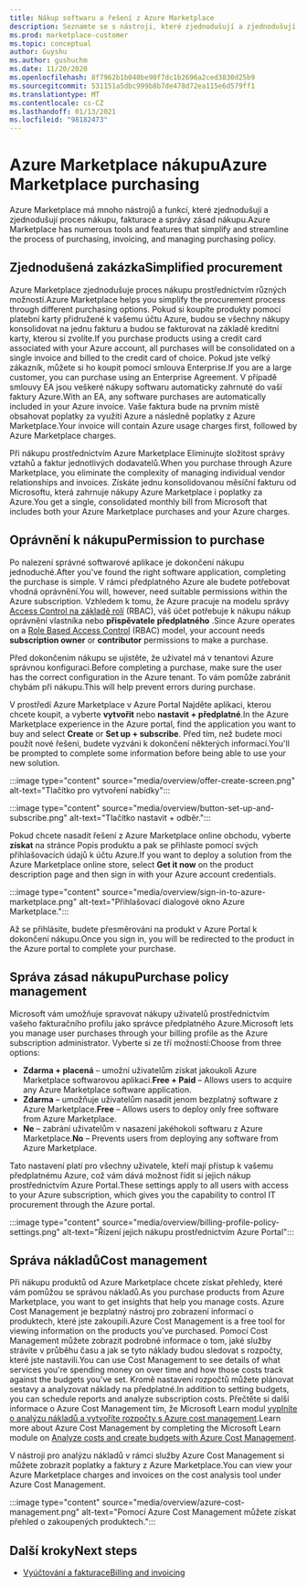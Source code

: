 ```yaml
---
title: Nákup softwaru a řešení z Azure Marketplace
description: Seznamte se s nástroji, které zjednodušují a zjednodušují nákupy a správu softwaru v Azure Marketplace.
ms.prod: marketplace-customer
ms.topic: conceptual
author: Guyshu
ms.author: gushuchm
ms.date: 11/20/2020
ms.openlocfilehash: 8f7962b1b040be90f7dc1b2696a2ced3830d25b9
ms.sourcegitcommit: 531151a5dbc999b8b7de478d72ea115e6d579ff1
ms.translationtype: MT
ms.contentlocale: cs-CZ
ms.lasthandoff: 01/13/2021
ms.locfileid: "98182473"
---
```

# <a name="azure-marketplace-purchasing"></a><span data-ttu-id="75943-103">Azure Marketplace nákupu</span><span class="sxs-lookup"><span data-stu-id="75943-103">Azure Marketplace purchasing</span></span>

<span data-ttu-id="75943-104">Azure Marketplace má mnoho nástrojů a funkcí, které zjednodušují a zjednodušují proces nákupu, fakturace a správy zásad nákupu.</span><span class="sxs-lookup"><span data-stu-id="75943-104">Azure Marketplace has numerous tools and features that simplify and streamline the process of purchasing, invoicing, and managing purchasing policy.</span></span>

## <a name="simplified-procurement"></a><span data-ttu-id="75943-105">Zjednodušená zakázka</span><span class="sxs-lookup"><span data-stu-id="75943-105">Simplified procurement</span></span>

<span data-ttu-id="75943-106">Azure Marketplace zjednodušuje proces nákupu prostřednictvím různých možností.</span><span class="sxs-lookup"><span data-stu-id="75943-106">Azure Marketplace helps you simplify the procurement process through different purchasing options.</span></span> <span data-ttu-id="75943-107">Pokud si koupíte produkty pomocí platební karty přidružené k vašemu účtu Azure, budou se všechny nákupy konsolidovat na jednu fakturu a budou se fakturovat na základě kreditní karty, kterou si zvolíte.</span><span class="sxs-lookup"><span data-stu-id="75943-107">If you purchase products using a credit card associated with your Azure account, all purchases will be consolidated on a single invoice and billed to the credit card of choice.</span></span> <span data-ttu-id="75943-108">Pokud jste velký zákazník, můžete si ho koupit pomocí smlouva Enterprise.</span><span class="sxs-lookup"><span data-stu-id="75943-108">If you are a large customer, you can purchase using an Enterprise Agreement.</span></span> <span data-ttu-id="75943-109">V případě smlouvy EA jsou veškeré nákupy softwaru automaticky zahrnuté do vaší faktury Azure.</span><span class="sxs-lookup"><span data-stu-id="75943-109">With an EA, any software purchases are automatically included in your Azure invoice.</span></span> <span data-ttu-id="75943-110">Vaše faktura bude na prvním místě obsahovat poplatky za využití Azure a následně poplatky z Azure Marketplace.</span><span class="sxs-lookup"><span data-stu-id="75943-110">Your invoice will contain Azure usage charges first, followed by Azure Marketplace charges.</span></span>

<span data-ttu-id="75943-111">Při nákupu prostřednictvím Azure Marketplace Eliminujte složitost správy vztahů a faktur jednotlivých dodavatelů.</span><span class="sxs-lookup"><span data-stu-id="75943-111">When you purchase through Azure Marketplace, you eliminate the complexity of managing individual vendor relationships and invoices.</span></span> <span data-ttu-id="75943-112">Získáte jednu konsolidovanou měsíční fakturu od Microsoftu, která zahrnuje nákupy Azure Marketplace i poplatky za Azure.</span><span class="sxs-lookup"><span data-stu-id="75943-112">You get a single, consolidated monthly bill from Microsoft that includes both your Azure Marketplace purchases and your Azure charges.</span></span>

## <a name="permission-to-purchase"></a><span data-ttu-id="75943-113">Oprávnění k nákupu</span><span class="sxs-lookup"><span data-stu-id="75943-113">Permission to purchase</span></span>

<span data-ttu-id="75943-114">Po nalezení správné softwarové aplikace je dokončení nákupu jednoduché.</span><span class="sxs-lookup"><span data-stu-id="75943-114">After you've found the right software application, completing the purchase is simple.</span></span> <span data-ttu-id="75943-115">V rámci předplatného Azure ale budete potřebovat vhodná oprávnění.</span><span class="sxs-lookup"><span data-stu-id="75943-115">You will, however, need suitable permissions within the Azure subscription.</span></span> <span data-ttu-id="75943-116">Vzhledem k tomu, že Azure pracuje na modelu správy [Access Control na základě rolí](/azure/role-based-access-control/overview) (RBAC), váš účet potřebuje k nákupu nákup oprávnění vlastníka nebo **přispěvatele** **předplatného** .</span><span class="sxs-lookup"><span data-stu-id="75943-116">Since Azure operates on a [Role Based Access Control](/azure/role-based-access-control/overview) (RBAC) model, your account needs **subscription owner** or **contributor** permissions to make a purchase.</span></span>

<span data-ttu-id="75943-117">Před dokončením nákupu se ujistěte, že uživatel má v tenantovi Azure správnou konfiguraci.</span><span class="sxs-lookup"><span data-stu-id="75943-117">Before completing a purchase, make sure the user has the correct configuration in the Azure tenant.</span></span> <span data-ttu-id="75943-118">To vám pomůže zabránit chybám při nákupu.</span><span class="sxs-lookup"><span data-stu-id="75943-118">This will help prevent errors during purchase.</span></span>

<span data-ttu-id="75943-119">V prostředí Azure Marketplace v Azure Portal Najděte aplikaci, kterou chcete koupit, a vyberte **vytvořit** nebo **nastavit + předplatné**.</span><span class="sxs-lookup"><span data-stu-id="75943-119">In the Azure Marketplace experience in the Azure portal, find the application you want to buy and select **Create** or **Set up + subscribe**.</span></span> <span data-ttu-id="75943-120">Před tím, než budete moci použít nové řešení, budete vyzváni k dokončení některých informací.</span><span class="sxs-lookup"><span data-stu-id="75943-120">You'll be prompted to complete some information before being able to use your new solution.</span></span>

:::image type="content" source="media/overview/offer-create-screen.png" alt-text="Tlačítko pro vytvoření nabídky":::

:::image type="content" source="media/overview/button-set-up-and-subscribe.png" alt-text="Tlačítko nastavit + odběr.":::

<span data-ttu-id="75943-123">Pokud chcete nasadit řešení z Azure Marketplace online obchodu, vyberte **získat** na stránce Popis produktu a pak se přihlaste pomocí svých přihlašovacích údajů k účtu Azure.</span><span class="sxs-lookup"><span data-stu-id="75943-123">If you want to deploy a solution from the Azure Marketplace online store, select **Get it now** on the product description page and then sign in with your Azure account credentials.</span></span>

:::image type="content" source="media/overview/sign-in-to-azure-marketplace.png" alt-text="Přihlašovací dialogové okno Azure Marketplace.":::

<span data-ttu-id="75943-125">Až se přihlásíte, budete přesměrováni na produkt v Azure Portal k dokončení nákupu.</span><span class="sxs-lookup"><span data-stu-id="75943-125">Once you sign in, you will be redirected to the product in the Azure portal to complete your purchase.</span></span>

## <a name="purchase-policy-management"></a><span data-ttu-id="75943-126">Správa zásad nákupu</span><span class="sxs-lookup"><span data-stu-id="75943-126">Purchase policy management</span></span>

<span data-ttu-id="75943-127">Microsoft vám umožňuje spravovat nákupy uživatelů prostřednictvím vašeho fakturačního profilu jako správce předplatného Azure.</span><span class="sxs-lookup"><span data-stu-id="75943-127">Microsoft lets you manage user purchases through your billing profile as the Azure subscription administrator.</span></span> <span data-ttu-id="75943-128">Vyberte si ze tří možností:</span><span class="sxs-lookup"><span data-stu-id="75943-128">Choose from three options:</span></span>

- <span data-ttu-id="75943-129">**Zdarma + placená** – umožní uživatelům získat jakoukoli Azure Marketplace softwarovou aplikaci.</span><span class="sxs-lookup"><span data-stu-id="75943-129">**Free + Paid** – Allows users to acquire any Azure Marketplace software application.</span></span>
- <span data-ttu-id="75943-130">**Zdarma** – umožňuje uživatelům nasadit jenom bezplatný software z Azure Marketplace.</span><span class="sxs-lookup"><span data-stu-id="75943-130">**Free** – Allows users to deploy only free software from Azure Marketplace.</span></span>
- <span data-ttu-id="75943-131">**Ne** – zabrání uživatelům v nasazení jakéhokoli softwaru z Azure Marketplace.</span><span class="sxs-lookup"><span data-stu-id="75943-131">**No** – Prevents users from deploying any software from Azure Marketplace.</span></span>

<span data-ttu-id="75943-132">Tato nastavení platí pro všechny uživatele, kteří mají přístup k vašemu předplatnému Azure, což vám dává možnost řídit si jejich nákup prostřednictvím Azure Portal.</span><span class="sxs-lookup"><span data-stu-id="75943-132">These settings apply to all users with access to your Azure subscription, which gives you the capability to control IT procurement through the Azure portal.</span></span>

:::image type="content" source="media/overview/billing-profile-policy-settings.png" alt-text="Řízení jejich nákupu prostřednictvím Azure Portal":::

## <a name="cost-management"></a><span data-ttu-id="75943-134">Správa nákladů</span><span class="sxs-lookup"><span data-stu-id="75943-134">Cost management</span></span>

<span data-ttu-id="75943-135">Při nákupu produktů od Azure Marketplace chcete získat přehledy, které vám pomůžou se správou nákladů.</span><span class="sxs-lookup"><span data-stu-id="75943-135">As you purchase products from Azure Marketplace, you want to get insights that help you manage costs.</span></span> <span data-ttu-id="75943-136">Azure Cost Management je bezplatný nástroj pro zobrazení informací o produktech, které jste zakoupili.</span><span class="sxs-lookup"><span data-stu-id="75943-136">Azure Cost Management is a free tool for viewing information on the products you've purchased.</span></span> <span data-ttu-id="75943-137">Pomocí Cost Management můžete zobrazit podrobné informace o tom, jaké služby strávíte v průběhu času a jak se tyto náklady budou sledovat s rozpočty, které jste nastavili.</span><span class="sxs-lookup"><span data-stu-id="75943-137">You can use Cost Management to see details of what services you're spending money on over time and how those costs track against the budgets you've set.</span></span> <span data-ttu-id="75943-138">Kromě nastavení rozpočtů můžete plánovat sestavy a analyzovat náklady na předplatné.</span><span class="sxs-lookup"><span data-stu-id="75943-138">In addition to setting budgets, you can schedule reports and analyze subscription costs.</span></span> <span data-ttu-id="75943-139">Přečtěte si další informace o Azure Cost Management tím, že Microsoft Learn modul [vyplníte o analýzu nákladů a vytvoříte rozpočty s Azure cost management](/learn/modules/analyze-costs-create-budgets-azure-cost-management/).</span><span class="sxs-lookup"><span data-stu-id="75943-139">Learn more about Azure Cost Management by completing the Microsoft Learn module on [Analyze costs and create budgets with Azure Cost Management](/learn/modules/analyze-costs-create-budgets-azure-cost-management/).</span></span>

<span data-ttu-id="75943-140">V nástroji pro analýzu nákladů v rámci služby Azure Cost Management si můžete zobrazit poplatky a faktury z Azure Marketplace.</span><span class="sxs-lookup"><span data-stu-id="75943-140">You can view your Azure Marketplace charges and invoices on the cost analysis tool under Azure Cost Management.</span></span>

:::image type="content" source="media/overview/azure-cost-management.png" alt-text="Pomocí Azure Cost Management můžete získat přehled o zakoupených produktech.":::

## <a name="next-steps"></a><span data-ttu-id="75943-142">Další kroky</span><span class="sxs-lookup"><span data-stu-id="75943-142">Next steps</span></span>

- [<span data-ttu-id="75943-143">Vyúčtování a fakturace</span><span class="sxs-lookup"><span data-stu-id="75943-143">Billing and invoicing</span></span>](billing-invoicing.md)